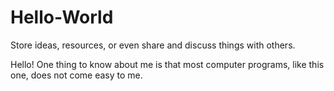 # Hello-World
Store ideas, resources, or even share and discuss things with others.

Hello! One thing to know about me is that most computer programs, like this one, does not come easy to me.
